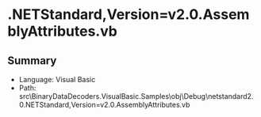 ﻿# .NETStandard,Version=v2.0.AssemblyAttributes.vb

## Summary

* Language: Visual Basic
* Path: src\BinaryDataDecoders.VisualBasic.Samples\obj\Debug\netstandard2.0\.NETStandard,Version=v2.0.AssemblyAttributes.vb

